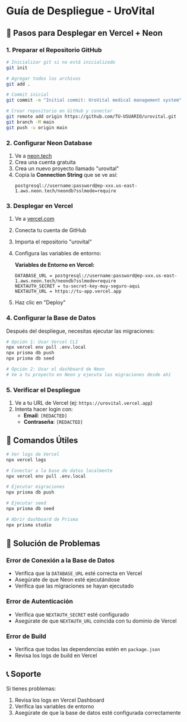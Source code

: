 # Guía de Despliegue - UroVital

## 🚀 Pasos para Desplegar en Vercel + Neon

### 1. Preparar el Repositorio GitHub

```bash
# Inicializar git si no está inicializado
git init

# Agregar todos los archivos
git add .

# Commit inicial
git commit -m "Initial commit: UroVital medical management system"

# Crear repositorio en GitHub y conectar
git remote add origin https://github.com/TU-USUARIO/urovital.git
git branch -M main
git push -u origin main
```

### 2. Configurar Neon Database

1. Ve a [neon.tech](https://neon.tech)
2. Crea una cuenta gratuita
3. Crea un nuevo proyecto llamado "urovital"
4. Copia la **Connection String** que se ve así:
   ```
   postgresql://username:password@ep-xxx.us-east-1.aws.neon.tech/neondb?sslmode=require
   ```

### 3. Desplegar en Vercel

1. Ve a [vercel.com](https://vercel.com)
2. Conecta tu cuenta de GitHub
3. Importa el repositorio "urovital"
4. Configura las variables de entorno:

   **Variables de Entorno en Vercel:**
   ```
   DATABASE_URL = postgresql://username:password@ep-xxx.us-east-1.aws.neon.tech/neondb?sslmode=require
   NEXTAUTH_SECRET = tu-secret-key-muy-seguro-aqui
   NEXTAUTH_URL = https://tu-app.vercel.app
   ```

5. Haz clic en "Deploy"

### 4. Configurar la Base de Datos

Después del despliegue, necesitas ejecutar las migraciones:

```bash
# Opción 1: Usar Vercel CLI
npx vercel env pull .env.local
npx prisma db push
npx prisma db seed

# Opción 2: Usar el dashboard de Neon
# Ve a tu proyecto en Neon y ejecuta las migraciones desde ahí
```

### 5. Verificar el Despliegue

1. Ve a tu URL de Vercel (ej: `https://urovital.vercel.app`)
2. Intenta hacer login con:
   - **Email**: `[REDACTED]`
   - **Contraseña**: `[REDACTED]`

## 🔧 Comandos Útiles

```bash
# Ver logs de Vercel
npx vercel logs

# Conectar a la base de datos localmente
npx vercel env pull .env.local

# Ejecutar migraciones
npx prisma db push

# Ejecutar seed
npx prisma db seed

# Abrir dashboard de Prisma
npx prisma studio
```

## 🐛 Solución de Problemas

### Error de Conexión a la Base de Datos
- Verifica que la `DATABASE_URL` esté correcta en Vercel
- Asegúrate de que Neon esté ejecutándose
- Verifica que las migraciones se hayan ejecutado

### Error de Autenticación
- Verifica que `NEXTAUTH_SECRET` esté configurado
- Asegúrate de que `NEXTAUTH_URL` coincida con tu dominio de Vercel

### Error de Build
- Verifica que todas las dependencias estén en `package.json`
- Revisa los logs de build en Vercel

## 📞 Soporte

Si tienes problemas:
1. Revisa los logs en Vercel Dashboard
2. Verifica las variables de entorno
3. Asegúrate de que la base de datos esté configurada correctamente

